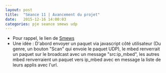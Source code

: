 ```yaml
---
layout: post
title:  "Séance 11 | Avancement du projet"
date:   2015-12-16 14:00:03
categories: pje seance smews udp
---
```

* Pour rappel, le lien de [Smews][smews-gh]
* Une idée : D'abord envoyer un paquet via javascript côté utilisateur (Du genre, un bouton "Scan" qui envoie le paquet UDP), le mbed renverrait un paquet sur le broadcast avec un message "src:ip\_mbed", les autres mbed renverraient un paquet vers ip\_mbed avec en message la liste de leurs applis avec l'url.




[smews-gh]: 	https://github.com/SquierDotQn/smews
